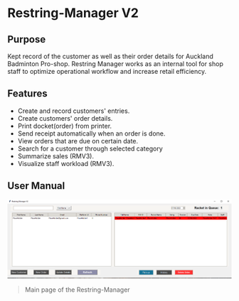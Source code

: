 # Restring-Manager V2

## Purpose
Kept record of the customer as well as their order details for Auckland Badminton Pro-shop. Restring Manager works as an internal tool for shop staff to optimize operational workflow and increase retail efficiency.

## Features
- Create and record customers' entries.
- Create customers' order details.
- Print docket(order) from printer.
- Send receipt automatically when an order is done.
- View orders that are due on certain date.
- Search for a customer through selected category 
- Summarize sales (RMV3).
- Visualize staff workload (RMV3).

## User Manual 
![mainpage](Capture.PNG)
> Main page of the Restring-Manager
